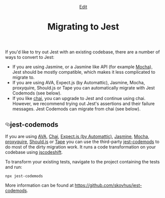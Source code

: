 <header class="postHeader"><a class="edit-page-link button" href="https://github.com/facebook/jest/edit/master/docs/MigrationGuide.md" target="_blank" rel="noreferrer noopener">Edit</a><h1 id="__docusaurus" class="postHeaderTitle">Migrating to Jest</h1></header><article><div><span><p>If you&apos;d like to try out Jest with an existing codebase, there are a number of ways to convert to Jest:</p>
<ul>
<li>If you are using Jasmine, or a Jasmine like API (for example <a href="https://mochajs.org">Mocha</a>), Jest should be mostly compatible, which makes it less complicated to migrate to.</li>
<li>If you are using AVA, Expect.js (by Automattic), Jasmine, Mocha, proxyquire, Should.js or Tape you can automatically migrate with Jest Codemods (see below).</li>
<li>If you like <a href="http://chaijs.com/">chai</a>, you can upgrade to Jest and continue using chai. However, we recommend trying out Jest&apos;s assertions and their failure messages. Jest Codemods can migrate from chai (see below).</li>
</ul>
<h2><a class="anchor" aria-hidden="true" id="jest-codemods"></a><a href="#jest-codemods" aria-hidden="true" class="hash-link"><svg class="hash-link-icon" aria-hidden="true" height="16" version="1.1" viewBox="0 0 16 16" width="16"><path fill-rule="evenodd" d="M4 9h1v1H4c-1.5 0-3-1.69-3-3.5S2.55 3 4 3h4c1.45 0 3 1.69 3 3.5 0 1.41-.91 2.72-2 3.25V8.59c.58-.45 1-1.27 1-2.09C10 5.22 8.98 4 8 4H4c-.98 0-2 1.22-2 2.5S3 9 4 9zm9-3h-1v1h1c1 0 2 1.22 2 2.5S13.98 12 13 12H9c-.98 0-2-1.22-2-2.5 0-.83.42-1.64 1-2.09V6.25c-1.09.53-2 1.84-2 3.25C6 11.31 7.55 13 9 13h4c1.45 0 3-1.69 3-3.5S14.5 6 13 6z"/></svg></a>jest-codemods</h2>
<p>If you are using <a href="https://github.com/avajs/ava">AVA</a>, <a href="https://github.com/chaijs/chai">Chai</a>, <a href="https://github.com/Automattic/expect.js">Expect.js (by Automattic)</a>, <a href="https://github.com/jasmine/jasmine">Jasmine</a>, <a href="https://github.com/mochajs/mocha">Mocha</a>, <a href="https://github.com/thlorenz/proxyquire">proxyquire</a>, <a href="https://github.com/shouldjs/should.js">Should.js</a> or <a href="https://github.com/substack/tape">Tape</a> you can use the third-party <a href="https://github.com/skovhus/jest-codemods">jest-codemods</a> to do most of the dirty migration work. It runs a code transformation on your codebase using <a href="https://github.com/facebook/jscodeshift">jscodeshift</a>.</p>
<p>To transform your existing tests, navigate to the project containing the tests and run:</p>
<pre><code class="hljs css language-bash">npx jest-codemods
</code></pre>
<p>More information can be found at <a href="https://github.com/skovhus/jest-codemods">https://github.com/skovhus/jest-codemods</a>.</p>
</span></div></article>
